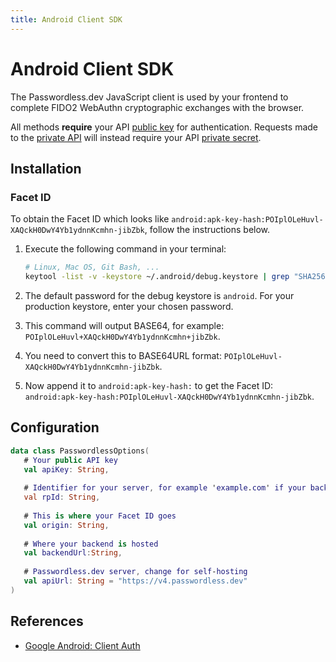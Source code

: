 ```yaml
---
title: Android Client SDK
---
```


# Android Client SDK

The Passwordless.dev JavaScript client is used by your frontend to complete FIDO2 WebAuthn cryptographic exchanges with the browser.

All methods **require** your API [public key](../concepts.md#api-keys) for authentication. Requests made to the [private API](../api.md) will instead require your API [private secret](../concepts.md#api-keys).

## Installation

### Facet ID

To obtain the Facet ID which looks like `android:apk-key-hash:POIplOLeHuvl-XAQckH0DwY4Yb1ydnnKcmhn-jibZbk`, follow the instructions below.

1. Execute the following command in your terminal:

   ```bash
   # Linux, Mac OS, Git Bash, ...
   keytool -list -v -keystore ~/.android/debug.keystore | grep "SHA256: " | cut -d " " -f 3 | xxd -r -p | openssl base64 | sed 's/=//g'
   ```

2. The default password for the debug keystore is `android`. For your production keystore, enter your chosen password.

3. This command will output BASE64, for example: `POIplOLeHuvl+XAQckH0DwY4Yb1ydnnKcmhn+jibZbk`.

4. You need to convert this to BASE64URL format: `POIplOLeHuvl-XAQckH0DwY4Yb1ydnnKcmhn-jibZbk`.

5. Now append it to `android:apk-key-hash:` to get the Facet ID: `android:apk-key-hash:POIplOLeHuvl-XAQckH0DwY4Yb1ydnnKcmhn-jibZbk`.

## Configuration

```kotlin
data class PasswordlessOptions(
   # Your public API key
   val apiKey: String,
   
   # Identifier for your server, for example 'example.com' if your backend is hosted at https://example.com.
   val rpId: String,
   
   # This is where your Facet ID goes
   val origin: String,
   
   # Where your backend is hosted
   val backendUrl:String,
   
   # Passwordless.dev server, change for self-hosting
   val apiUrl: String = "https://v4.passwordless.dev"
)
```

## References

- [Google Android: Client Auth](https://developers.google.com/android/guides/client-auth)
